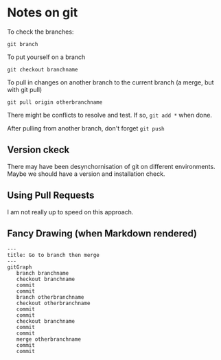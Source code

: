 # Notes on git

To check the branches:

`git branch`

To put yourself on a branch

`git checkout branchname`

To pull in changes on another branch to the current branch (a merge, but with git pull)

`git pull origin otherbranchname`

There might be conflicts to resolve and test. If so, `git add *` when done.

After pulling from another branch, don't forget `git push`

## Version ckeck

There may have been desynchornisation of git on different environments. Maybe we should have a version and installation check. 

## Using Pull Requests

I am not really up to speed on this approach. 

## Fancy Drawing (when Markdown rendered)

```mermaid
---
title: Go to branch then merge
---
gitGraph
   branch branchname
   checkout branchname
   commit
   commit
   branch otherbranchname
   checkout otherbranchname
   commit
   commit
   checkout branchname
   commit
   commit
   merge otherbranchname
   commit
   commit
```